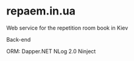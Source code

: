 repaem.in.ua
============

Web service for the repetition room book in Kiev

Back-end

ORM: Dapper.NET
NLog 2.0
Ninject

